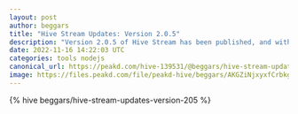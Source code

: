 ```yaml
---
layout: post
author: beggars
title: "Hive Stream Updates: Version 2.0.5"
description: "Version 2.0.5 of Hive Stream has been published, and with it comes quite a few improvements and refactoring work."
date: 2022-11-16 14:22:03 UTC
categories: tools nodejs
canonical_url: https://peakd.com/hive-139531/@beggars/hive-stream-updates-version-205
image: https://files.peakd.com/file/peakd-hive/beggars/AKGZiNjxyxfCrbkgFMA2BXvmjdhbV4WPAaFCYfh1ej8qwwiH6UqEu3KNuTLZ7R1.jpg
---
```

{% hive beggars/hive-stream-updates-version-205 %}
